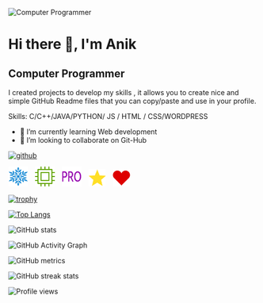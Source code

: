 ![Computer Programmer](https://scontent.fdac137-1.fna.fbcdn.net/v/t39.30808-6/369741558_186257267803318_3250034915396078346_n.png?stp=dst-jpg&_nc_cat=109&ccb=1-7&_nc_sid=ab6a21&_nc_ohc=fDqjzpaQCH4AX_Jb2rB&_nc_ht=scontent.fdac137-1.fna&oh=00_AfBfA_AYnfMw16OeM6JQDngbR7G8Ck4Nd2luxOi1rnLqGw&oe=64EAC804)

# Hi there 👋, I'm Anik 
## Computer Programmer


I created projects to develop my skills , it allows you to create nice and simple GitHub Readme files that you can copy/paste and use in your profile.

Skills: C/C++/JAVA/PYTHON/ JS / HTML / CSS/WORDPRESS

- 🌱 I’m currently learning Web development 
- 👯 I’m looking to collaborate on Git-Hub 


[<img src='https://cdn.jsdelivr.net/npm/simple-icons@3.0.1/icons/github.svg' alt='github' height='40'>](https://github.com/anikacraj)  

<a href='https://archiveprogram.github.com/'><img src='https://raw.githubusercontent.com/acervenky/animated-github-badges/master/assets/acbadge.gif' width='40' height='40'></a> <a href='https://docs.github.com/en/developers'><img src='https://raw.githubusercontent.com/acervenky/animated-github-badges/master/assets/devbadge.gif' width='40' height='40'></a> <a href='https://github.com/pricing'><img src='https://raw.githubusercontent.com/acervenky/animated-github-badges/master/assets/pro.gif' width='40' height='40'></a> <a href='https://stars.github.com/'><img src='https://raw.githubusercontent.com/acervenky/animated-github-badges/master/assets/starbadge.gif' width='35' height='35'></a> <a href='https://docs.github.com/en/github/supporting-the-open-source-community-with-github-sponsors'><img src='https://raw.githubusercontent.com/acervenky/animated-github-badges/master/assets/sponsorbadge.gif' width='35' height='35'></a> 

[![trophy](https://github-profile-trophy.vercel.app/?username=anikacraj)](https://github.com/ryo-ma/github-profile-trophy)

[![Top Langs](https://github-readme-stats.vercel.app/api/top-langs/?username=anikacraj)](https://github.com/anuraghazra/github-readme-stats)

![GitHub stats](https://github-readme-stats.vercel.app/api?username=anikacraj&show_icons=true)  

![GitHub Activity Graph](https://activity-graph.herokuapp.com/graph?username=anikacraj)  

![GitHub metrics](https://metrics.lecoq.io/anikacraj)  

![GitHub streak stats](https://streak-stats.demolab.com/?user=anikacraj)  

![Profile views](https://gpvc.arturio.dev/anikacraj)  
